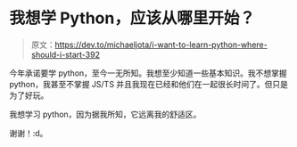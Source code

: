 # 我想学 Python，应该从哪里开始？

> 原文：<https://dev.to/michaeljota/i-want-to-learn-python-where-should-i-start-392>

今年承诺要学 python，至今一无所知。我想至少知道一些基本知识。我不想掌握 python，我甚至不掌握 JS/TS 并且我现在已经和他们在一起很长时间了。但只是为了好玩。

我想学习 python，因为据我所知，它远离我的舒适区。

谢谢！:d。